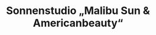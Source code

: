 ---
title: "Sonnenstudio „Malibu Sun & Americanbeauty“"
url: /schwanewede/sonnenstudio-malibu-sun-und-americanbeauty/
shop: Kosmetik
---